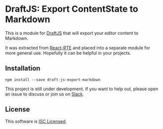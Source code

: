 # DraftJS: Export ContentState to Markdown

This is a module for [DraftJS](https://github.com/facebook/draft-js) that will export your editor content to Markdown.

It was extracted from [React-RTE](https://react-rte.org) and placed into a separate module for more general use. Hopefully it can be helpful in your projects.

## Installation

    npm install --save draft-js-export-markdown

This project is still under development. If you want to help out, please open an issue to discuss or join us on [Slack](https://draftjs.slack.com/).

## License

This software is [ISC Licensed](/LICENSE).
